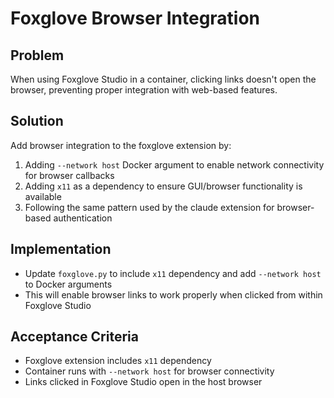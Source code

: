 # Foxglove Browser Integration

## Problem
When using Foxglove Studio in a container, clicking links doesn't open the browser, preventing proper integration with web-based features.

## Solution
Add browser integration to the foxglove extension by:

1. Adding `--network host` Docker argument to enable network connectivity for browser callbacks
2. Adding `x11` as a dependency to ensure GUI/browser functionality is available
3. Following the same pattern used by the claude extension for browser-based authentication

## Implementation
- Update `foxglove.py` to include `x11` dependency and add `--network host` to Docker arguments
- This will enable browser links to work properly when clicked from within Foxglove Studio

## Acceptance Criteria
- Foxglove extension includes `x11` dependency
- Container runs with `--network host` for browser connectivity
- Links clicked in Foxglove Studio open in the host browser
